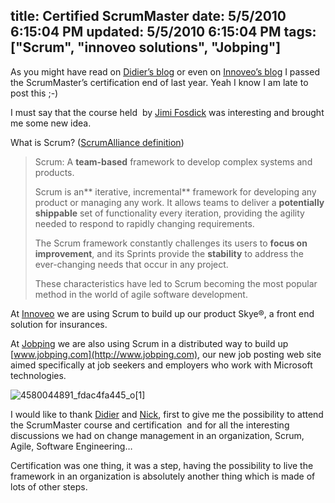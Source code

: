 title: Certified ScrumMaster
date: 5/5/2010 6:15:04 PM
updated: 5/5/2010 6:15:04 PM
tags: ["Scrum", "innoveo solutions", "Jobping"]
---
As you might have read on [Didier’s blog](http://didierbeck.com/2010/01/laurent-is-a-certified-scrummaster/) or even on [Innoveo’s blog](http://blog.innoveo.com/post/Laurent-is-a-Certified-ScrumMaster!.aspx) I passed the ScrumMaster’s certification end of last year. Yeah I know I am late to post this ;-)

I must say that the course held  by [Jimi Fosdick](http://www.danube.com/company/bios/jimi) was interesting and brought me some new idea.

What is Scrum? ([ScrumAlliance definition](http://www.scrumalliance.org/))

> Scrum: A **team-based** framework to develop complex systems and products.
> 
> Scrum is an** iterative, incremental** framework for developing any product or managing any work. It allows teams to deliver a **potentially shippable** set of functionality every iteration, providing the agility needed to respond to rapidly changing requirements.
> 
> The Scrum framework constantly challenges its users to **focus on improvement**, and its Sprints provide the **stability** to address the ever-changing needs that occur in any project.
> 
> These characteristics have led to Scrum becoming the most popular method in the world of agile software development.

 At [Innoveo](http://www.innoveo.com/) we are using Scrum to build up our product Skye®, a front end solution for insurances.

At [Jobping](http://www.jobping.com/) we are also using Scrum in a distributed way to build up [www.jobping.com](http://www.jobping.com), our new job posting web site aimed specifically at job seekers and employers who work with Microsoft technologies.

![4580044891_fdac4fa445_o[1]](http://www.laurentkempe.com/image.axd?picture=4580044891_fdac4fa445_o%5B1%5D.jpg "4580044891_fdac4fa445_o[1]")

I would like to thank [Didier](http://didierbeck.com/) and [Nick](http://zonenick.blogspot.com/), first to give me the possibility to attend the ScrumMaster course and certification  and for all the interesting discussions we had on change management in an organization, Scrum, Agile, Software Engineering…

Certification was one thing, it was a step, having the possibility to live the framework in an organization is absolutely another thing which is made of lots of other steps.
